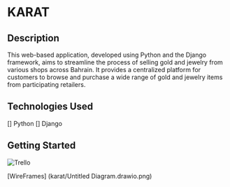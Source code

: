 # KARAT

## Description

This web-based application, developed using Python and the Django framework, aims to streamline the process of selling gold and jewelry from various shops across Bahrain. It provides a centralized platform for customers to browse and purchase a wide range of gold and jewelry items from participating retailers.

## Technologies Used

[] Python
[] Django

## Getting Started

![Trello](https://trello.com/b/ngL6X2Is/glow)

[WireFrames] (karat/Untitled Diagram.drawio.png)

